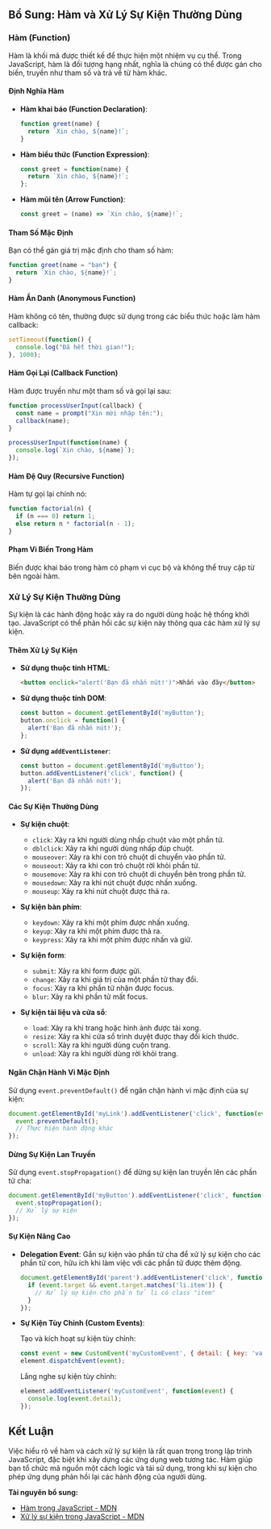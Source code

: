 ## Bổ Sung: Hàm và Xử Lý Sự Kiện Thường Dùng

### Hàm (Function)

Hàm là khối mã được thiết kế để thực hiện một nhiệm vụ cụ thể. Trong JavaScript, hàm là đối tượng hạng nhất, nghĩa là chúng có thể được gán cho biến, truyền như tham số và trả về từ hàm khác.

#### Định Nghĩa Hàm

- **Hàm khai báo (Function Declaration)**:

  ```javascript
  function greet(name) {
    return `Xin chào, ${name}!`;
  }
  ```

- **Hàm biểu thức (Function Expression)**:

  ```javascript
  const greet = function(name) {
    return `Xin chào, ${name}!`;
  };
  ```

- **Hàm mũi tên (Arrow Function)**:

  ```javascript
  const greet = (name) => `Xin chào, ${name}!`;
  ```

#### Tham Số Mặc Định

Bạn có thể gán giá trị mặc định cho tham số hàm:

```javascript
function greet(name = "bạn") {
  return `Xin chào, ${name}!`;
}
```

#### Hàm Ẩn Danh (Anonymous Function)

Hàm không có tên, thường được sử dụng trong các biểu thức hoặc làm hàm callback:

```javascript
setTimeout(function() {
  console.log("Đã hết thời gian!");
}, 1000);
```

#### Hàm Gọi Lại (Callback Function)

Hàm được truyền như một tham số và gọi lại sau:

```javascript
function processUserInput(callback) {
  const name = prompt("Xin mời nhập tên:");
  callback(name);
}

processUserInput(function(name) {
  console.log(`Xin chào, ${name}`);
});
```

#### Hàm Đệ Quy (Recursive Function)

Hàm tự gọi lại chính nó:

```javascript
function factorial(n) {
  if (n === 0) return 1;
  else return n * factorial(n - 1);
}
```

#### Phạm Vi Biến Trong Hàm

Biến được khai báo trong hàm có phạm vi cục bộ và không thể truy cập từ bên ngoài hàm.

### Xử Lý Sự Kiện Thường Dùng

Sự kiện là các hành động hoặc xảy ra do người dùng hoặc hệ thống khởi tạo. JavaScript có thể phản hồi các sự kiện này thông qua các hàm xử lý sự kiện.

#### Thêm Xử Lý Sự Kiện

- **Sử dụng thuộc tính HTML**:

  ```html
  <button onclick="alert('Bạn đã nhấn nút!')">Nhấn vào đây</button>
  ```

- **Sử dụng thuộc tính DOM**:

  ```javascript
  const button = document.getElementById('myButton');
  button.onclick = function() {
    alert('Bạn đã nhấn nút!');
  };
  ```

- **Sử dụng `addEventListener`**:

  ```javascript
  const button = document.getElementById('myButton');
  button.addEventListener('click', function() {
    alert('Bạn đã nhấn nút!');
  });
  ```

#### Các Sự Kiện Thường Dùng

- **Sự kiện chuột**:

  - `click`: Xảy ra khi người dùng nhấp chuột vào một phần tử.
  - `dblclick`: Xảy ra khi người dùng nhấp đúp chuột.
  - `mouseover`: Xảy ra khi con trỏ chuột di chuyển vào phần tử.
  - `mouseout`: Xảy ra khi con trỏ chuột rời khỏi phần tử.
  - `mousemove`: Xảy ra khi con trỏ chuột di chuyển bên trong phần tử.
  - `mousedown`: Xảy ra khi nút chuột được nhấn xuống.
  - `mouseup`: Xảy ra khi nút chuột được thả ra.

- **Sự kiện bàn phím**:

  - `keydown`: Xảy ra khi một phím được nhấn xuống.
  - `keyup`: Xảy ra khi một phím được thả ra.
  - `keypress`: Xảy ra khi một phím được nhấn và giữ.

- **Sự kiện form**:

  - `submit`: Xảy ra khi form được gửi.
  - `change`: Xảy ra khi giá trị của một phần tử thay đổi.
  - `focus`: Xảy ra khi phần tử nhận được focus.
  - `blur`: Xảy ra khi phần tử mất focus.

- **Sự kiện tài liệu và cửa sổ**:

  - `load`: Xảy ra khi trang hoặc hình ảnh được tải xong.
  - `resize`: Xảy ra khi cửa sổ trình duyệt được thay đổi kích thước.
  - `scroll`: Xảy ra khi người dùng cuộn trang.
  - `unload`: Xảy ra khi người dùng rời khỏi trang.

#### Ngăn Chặn Hành Vi Mặc Định

Sử dụng `event.preventDefault()` để ngăn chặn hành vi mặc định của sự kiện:

```javascript
document.getElementById('myLink').addEventListener('click', function(event) {
  event.preventDefault();
  // Thực hiện hành động khác
});
```

#### Dừng Sự Kiện Lan Truyền

Sử dụng `event.stopPropagation()` để dừng sự kiện lan truyền lên các phần tử cha:

```javascript
document.getElementById('myButton').addEventListener('click', function(event) {
  event.stopPropagation();
  // Xử lý sự kiện
});
```

#### Sự Kiện Nâng Cao

- **Delegation Event**: Gắn sự kiện vào phần tử cha để xử lý sự kiện cho các phần tử con, hữu ích khi làm việc với các phần tử được thêm động.

  ```javascript
  document.getElementById('parent').addEventListener('click', function(event) {
    if (event.target && event.target.matches('li.item')) {
      // Xử lý sự kiện cho phần tử li có class "item"
    }
  });
  ```

- **Sự Kiện Tùy Chỉnh (Custom Events)**:

  Tạo và kích hoạt sự kiện tùy chỉnh:

  ```javascript
  const event = new CustomEvent('myCustomEvent', { detail: { key: 'value' } });
  element.dispatchEvent(event);
  ```

  Lắng nghe sự kiện tùy chỉnh:

  ```javascript
  element.addEventListener('myCustomEvent', function(event) {
    console.log(event.detail);
  });
  ```

## Kết Luận

Việc hiểu rõ về hàm và cách xử lý sự kiện là rất quan trọng trong lập trình JavaScript, đặc biệt khi xây dựng các ứng dụng web tương tác. Hàm giúp bạn tổ chức mã nguồn một cách logic và tái sử dụng, trong khi sự kiện cho phép ứng dụng phản hồi lại các hành động của người dùng.

**Tài nguyên bổ sung:**

- [Hàm trong JavaScript - MDN](https://developer.mozilla.org/vi/docs/Web/JavaScript/Guide/Functions)
- [Xử lý sự kiện trong JavaScript - MDN](https://developer.mozilla.org/vi/docs/Web/Events)
